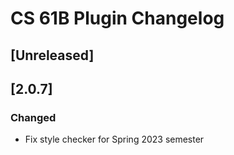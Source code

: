 <!-- Keep a Changelog guide -> https://keepachangelog.com -->

# CS 61B Plugin Changelog

## [Unreleased]

## [2.0.7]
### Changed
- Fix style checker for Spring 2023 semester
